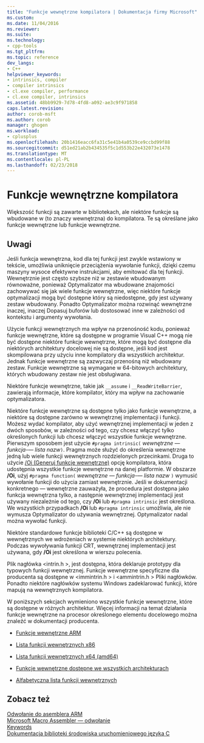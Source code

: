 ```yaml
---
title: "Funkcje wewnętrzne kompilatora | Dokumentacja firmy Microsoft"
ms.custom: 
ms.date: 11/04/2016
ms.reviewer: 
ms.suite: 
ms.technology:
- cpp-tools
ms.tgt_pltfrm: 
ms.topic: reference
dev_langs:
- C++
helpviewer_keywords:
- intrinsics, compiler
- compiler intrinsics
- cl.exe compiler, performance
- cl.exe compiler, intrinsics
ms.assetid: 48bb9929-7d78-4fd8-a092-ae3c9f971858
caps.latest.revision: 
author: corob-msft
ms.author: corob
manager: ghogen
ms.workload:
- cplusplus
ms.openlocfilehash: 20b1416eacc6fa31c5e41b4a0539ce9ccbd99f88
ms.sourcegitcommit: d51ed21ab2b434535f5c1d553b22e432073e1478
ms.translationtype: MT
ms.contentlocale: pl-PL
ms.lasthandoff: 02/23/2018
---
```

# <a name="compiler-intrinsics"></a>Funkcje wewnętrzne kompilatora
Większość funkcji są zawarte w bibliotekach, ale niektóre funkcje są wbudowane w (to znaczy wewnętrzna) do kompilatora. Te są określane jako funkcje wewnętrzne lub funkcje wewnętrzne.  
  
## <a name="remarks"></a>Uwagi  
 Jeśli funkcja wewnętrzna, kod dla tej funkcji jest zwykle wstawiony w tekście, umożliwia uniknięcie przeciążenia wywołanie funkcji, dzięki czemu maszyny wysoce efektywne instrukcjami, aby emitować dla tej funkcji. Wewnętrznie jest często szybsze niż w zestawie wbudowanym równoważne, ponieważ Optymalizator ma wbudowane znajomości zachowywać się jak wiele funkcje wewnętrzne, więc niektóre funkcje optymalizacji mogą być dostępne który są niedostępne, gdy jest używany zestaw wbudowany. Ponadto Optymalizator można rozwinąć wewnętrzne inaczej, inaczej Dopasuj buforów lub dostosować inne w zależności od kontekstu i argumenty wywołania.  
  
 Użycie funkcji wewnętrznych ma wpływ na przenośność kodu, ponieważ funkcje wewnętrzne, które są dostępne w programie Visual C++ mogą nie być dostępne niektóre funkcje wewnętrzne, które mogą być dostępne dla niektórych architektury docelowej nie są dostępne, jeśli kod jest skompilowana przy użyciu inne kompilatory dla wszystkich architektur. Jednak funkcje wewnętrzne są zazwyczaj przenośną niż wbudowany zestaw. Funkcje wewnętrzne są wymagane w 64-bitowych architektury, których wbudowany zestaw nie jest obsługiwana.  
  
 Niektóre funkcje wewnętrzne, takie jak `__assume` i `__ReadWriteBarrier`, zawierają informacje, które kompilator, który ma wpływ na zachowanie optymalizatora.  
  
 Niektóre funkcje wewnętrzne są dostępne tylko jako funkcje wewnętrzne, a niektóre są dostępne zarówno w wewnętrznej implementacji i funkcji. Możesz wydać kompilator, aby użyć wewnętrznej implementacji w jeden z dwóch sposobów, w zależności od tego, czy chcesz włączyć tylko określonych funkcji lub chcesz włączyć wszystkie funkcje wewnętrzne. Pierwszym sposobem jest użycie `#pragma intrinsic(` *wewnętrzne — funkcja-— lista nazw*`)`. Pragma może służyć do określenia wewnętrzne jedną lub wiele funkcji wewnętrznych rozdzielonych przecinkami. Druga to użycie [/Oi (Generuj funkcje wewnętrzne)](../build/reference/oi-generate-intrinsic-functions.md) opcję kompilatora, która udostępnia wszystkie funkcje wewnętrzne na danej platformie. W obszarze **/Oi**, użyj `#pragma function(` *wewnętrzne — funkcja-— lista nazw* `)` wymusić wywołanie funkcji do użycia zamiast wewnętrznie. Jeśli w dokumentacji konkretnego — wewnętrzne zauważyła, że procedura jest dostępna jako funkcja wewnętrzna tylko, a następnie wewnętrznej implementacji jest używany niezależnie od tego, czy **/Oi** lub `#pragma intrinsic` jest określona. We wszystkich przypadkach **/Oi** lub `#pragma intrinsic` umożliwia, ale nie wymusza Optymalizator do używania wewnętrznej. Optymalizator nadal można wywołać funkcji.  
  
 Niektóre standardowe funkcje biblioteki C/C++ są dostępne w wewnętrznych we wdrożeniach w systemie niektórych architektury. Podczas wywoływania funkcji CRT, wewnętrznej implementacji jest używana, gdy **/Oi** jest określona w wierszu polecenia.  
  
 Plik nagłówka \<intrin.h >, jest dostępna, która deklaruje prototypy dla typowych funkcji wewnętrznej. Funkcje wewnętrzne specyficzne dla producenta są dostępne w \<immintrin.h > i \<ammintrin.h > Pliki nagłówków. Ponadto niektóre nagłówków systemu Windows zadeklarować funkcji, które mapują na wewnętrznych kompilatora.  
  
 W poniższych sekcjach wymieniono wszystkie funkcje wewnętrzne, które są dostępne w różnych architektur. Więcej informacji na temat działania funkcje wewnętrzne na procesor określonego elementu docelowego można znaleźć w dokumentacji producenta.  
  
-   [Funkcje wewnętrzne ARM](../intrinsics/arm-intrinsics.md)  
  
-   [Lista funkcji wewnętrznych x86](../intrinsics/x86-intrinsics-list.md)  
  
-   [Lista funkcji wewnętrznych x64 (amd64)](../intrinsics/x64-amd64-intrinsics-list.md)  
  
-   [Funkcje wewnętrzne dostępne we wszystkich architekturach](../intrinsics/intrinsics-available-on-all-architectures.md)  
  
-   [Alfabetyczna lista funkcji wewnętrznych](../intrinsics/alphabetical-listing-of-intrinsic-functions.md)  
  
## <a name="see-also"></a>Zobacz też  
 [Odwołanie do asemblera ARM](../assembler/arm/arm-assembler-reference.md)   
 [Microsoft Macro Assembler — odwołanie](../assembler/masm/microsoft-macro-assembler-reference.md)   
 [Keywords](../cpp/keywords-cpp.md)   
 [Dokumentacja biblioteki środowiska uruchomieniowego języka C](../c-runtime-library/c-run-time-library-reference.md)